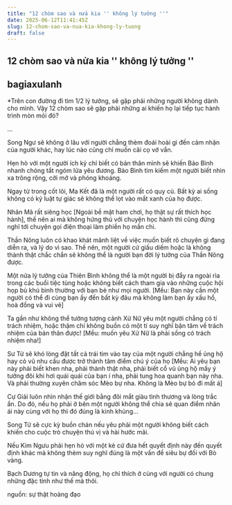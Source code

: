 ```yaml
---
title: "12 chòm sao và nửa kia '' không lý tưởng ''"
date: 2025-06-12T11:41:45Z
slug: 12-chom-sao-va-nua-kia-khong-ly-tuong
draft: false
---
```


## 12 chòm sao và nửa kia '' không lý tưởng ''

## bagiaxulanh

*Trên con đường đi tìm 1/2 lý tưởng, sẽ gặp phải những người không dành cho mình. Vậy 12 chòm sao sẽ gặp phải những ai khiến họ lại tiếp tục hành trình mòn mỏi đó?
 
...
 
Song Ngư sẽ không ở lâu với người chẳng thèm đoái hoài gì đến cảm nhận của người khác, hay lúc nào cũng chỉ muốn cãi cọ vớ vẩn.
 
Hẹn hò với một người ích kỷ chỉ biết có bản thân mình sẽ khiến Bảo Bình nhanh chóng tắt ngóm lửa yêu đương. Bảo Bình tìm kiếm một người biết nhìn xa trông rộng, cởi mở và phóng khoáng.
 
Ngay từ trong cốt lõi, Ma Kết đã là một người rất có quy củ. Bất kỳ ai sống không có kỷ luật tự giác sẽ không thể lọt vào mắt xanh của họ được.
 
Nhân Mã rất siêng học [Ngoài bề mặt ham chơi, họ thật sự rất thích học hành], thế nên ai mà không hứng thú với chuyện học hành thì cũng đừng nghĩ tới chuyện gọi điện thoại làm phiền họ mần chi.
 
Thần Nông luôn có khao khát mãnh liệt về việc muốn biết rõ chuyện gì đang diễn ra, và lý do vì sao. Thế nên, một người cứ giấu diếm hoặc là không thành thật chắc chắn sẽ không thể là người bạn đời lý tưởng của Thần Nông được.
 
Một nửa lý tưởng của Thiên Bình không thể là một người bị đẩy ra ngoài rìa trong các buổi tiệc tùng hoặc không biết cách tham gia vào những cuộc hội họp bù khú bình thường với bạn bè như mọi người. [Mều: Bạn này cần một người có thể đi cùng bạn ấy đến bất kỳ đâu mà không làm bạn ấy xấu hổ, hoà đồng và vui vẻ]
 
Ta gần như không thể tưởng tượng cảnh Xử Nữ yêu một người chẳng có tí trách nhiệm, hoặc thậm chí không buồn có một tí suy nghĩ bận tâm về trách nhiệm của bản thân được! [Mều: muốn yêu Xử Nữ là phải sống có trách nhiệm nha!]
 
Sư Tử sẽ khó lòng đặt tất cả trái tim vào tay của một người chẳng hề ủng hộ hay cỏ vũ nhu cầu được trở thành tâm điểm chú ý của họ [Mều: Ai yêu bạn này phải biết khen nha, phải thành thật nha, phải biết cổ vũ ủng hộ mấy ý tưởng đôi khi hơi quái quái của bạn í nha, phải tung hoa quanh bạn này nha. Và phải thường xuyên chăm sóc Mèo bự nha. Không là Mèo bự bỏ đi mất á]
 
Cự Giải luôn nhìn nhận thế giới bằng đôi mắt giàu tình thương và lòng trắc ẩn. Do đó, nếu họ phải ở bên một người không thể chia sẻ quan điểm nhân ái này cùng với họ thì đó đúng là kinh khủng…
 
Song Tử sẽ cực kỳ buồn chán nếu yêu phải một người không biết cách khiến cho cuộc trò chuyện thú vị và hài hước mãi.
 
Nếu Kim Ngưu phải hẹn hò với một kẻ cứ đưa hết quyết định này đến quyết định khác mà không thèm suy nghĩ đúng là một vấn đề siêu bự đối với Bò vàng.
 
Bạch Dương tự tin và năng động, họ chỉ thích ở cùng với người có chung những đặc tính như thế mà thôi.
 
 
nguồn: sự thật hoàng đạo